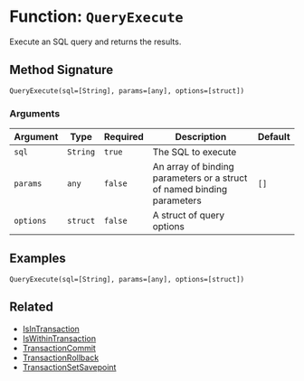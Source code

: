 [comment]: # (Note: This documentation is generated dynamically in the build process.  To modify the contents, change the javadoc on the _invoke method of the BIF class)

# Function: `QueryExecute`

Execute an SQL query and returns the results.

## Method Signature
```
QueryExecute(sql=[String], params=[any], options=[struct])
```
### Arguments

| Argument | Type | Required | Description | Default |
|----------|------|----------|-------------|---------|
| `sql` | `String` | `true` | The SQL to execute |  |
| `params` | `any` | `false` | An array of binding parameters or a struct of named binding parameters | `[]` |
| `options` | `struct` | `false` | A struct of query options |  |

## Examples

```
QueryExecute(sql=[String], params=[any], options=[struct])
```

## Related
  * [IsInTransaction](IsInTransaction.md)
  * [IsWithinTransaction](IsWithinTransaction.md)
  * [TransactionCommit](TransactionCommit.md)
  * [TransactionRollback](TransactionRollback.md)
  * [TransactionSetSavepoint](TransactionSetSavepoint.md)
